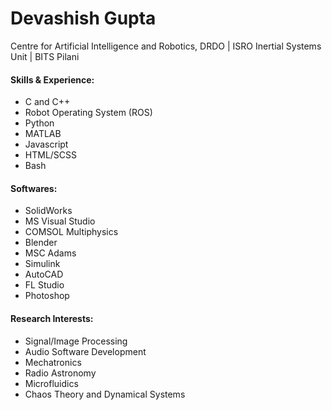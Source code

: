 # Devashish Gupta
Centre for Artificial Intelligence and Robotics, DRDO | ISRO Inertial Systems Unit | BITS Pilani 

#### Skills & Experience:
* C and C++
* Robot Operating System (ROS)
* Python
* MATLAB
* Javascript
* HTML/SCSS
* Bash

#### Softwares:
* SolidWorks
* MS Visual Studio
* COMSOL Multiphysics
* Blender
* MSC Adams
* Simulink
* AutoCAD
* FL Studio
* Photoshop

#### Research Interests:
* Signal/Image Processing
* Audio Software Development
* Mechatronics
* Radio Astronomy
* Microfluidics
* Chaos Theory and Dynamical Systems
